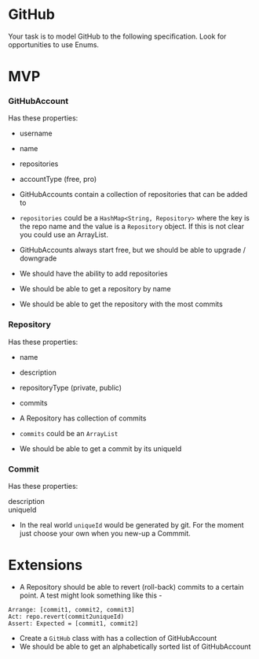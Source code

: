 # GitHub

Your task is to model GitHub to the following specification. Look for opportunities to use Enums.

# MVP

### GitHubAccount

Has these properties:

- username  
- name  
- repositories  
- accountType (free, pro)

- GitHubAccounts contain a collection of repositories that can be added to
- `repositories` could be a `HashMap<String, Repository>` where the key is the repo name and the value is a `Repository` object. If this is not clear you could use an ArrayList.
- GitHubAccounts always start free, but we should be able to upgrade / downgrade
- We should have the ability to add repositories
- We should be able to get a repository by name
- We should be able to get the repository with the most commits

### Repository

Has these properties:

- name  
- description  
- repositoryType (private, public)  
- commits  

- A Repository has collection of commits
- `commits` could be an `ArrayList`
- We should be able to get a commit by its uniqueId

### Commit

Has these properties:

description  
uniqueId 

- In the real world `uniqueId` would be generated by git. For the moment just choose your own when you new-up a Commmit.
 
 
# Extensions

- A Repository should be able to revert (roll-back) commits to a certain point. A test might look something like this -

```
Arrange: [commit1, commit2, commit3]
Act: repo.revert(commit2uniqueId)
Assert: Expected = [commit1, commit2]
```
- Create a `GitHub` class with has a collection of GitHubAccount
- We should be able to get an alphabetically sorted list of GitHubAccount
